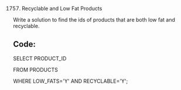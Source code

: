 1757. Recyclable and Low Fat Products

Write a solution to find the ids of products that are both low fat and recyclable.

Code: 
----
SELECT PRODUCT_ID

FROM PRODUCTS

WHERE LOW_FATS='Y' AND RECYCLABLE='Y';
